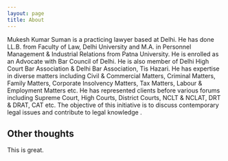 ```yaml
---
layout: page
title: About
---
```


Mukesh Kumar Suman is a practicing lawyer based at Delhi. He has done LL.B.
from Faculty of Law, Delhi University and M.A. in Personnel Management &amp;
Industrial Relations from Patna University. He is enrolled as an Advocate with
Bar Council of Delhi. He is also member of Delhi High Court Bar Association &amp;
Delhi Bar Association, Tis Hazari.
He has expertise in diverse matters including Civil &amp; Commercial Matters,
Criminal Matters, Family Matters, Corporate Insolvency Matters, Tax Matters,
Labour &amp; Employment Matters etc. He has represented clients before various
forums including Supreme Court, High Courts, District Courts, NCLT &amp; NCLAT,
DRT &amp; DRAT, CAT etc.
The objective of this initiative is to discuss contemporary legal issues and
contribute to legal knowledge .

## Other thoughts

This is great.

